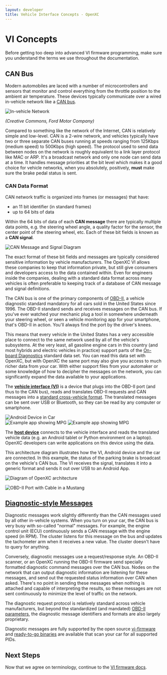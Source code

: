 ```yaml
---
layout: developer
title: Vehicle Interface Concepts - OpenXC
---
```


<div class="page-header">
<h1>VI Concepts</h1>
</div>

Before getting too deep into advanced VI firmware programming, make sure you
understand the terms we use throughout the documentation.

<h2>CAN Bus</h2>

Modern automobiles are laced with a number of microcontrollers and sensors that
monitor and control everything from the throttle position to the ambient air
temperature. These devices typically communicate over a wired in-vehicle
network like a [CAN bus][can].

![In-vehicle Network](/images/can-diagram.png)

*(Creative Commons, Ford Motor Company)*

Compared to something like the network of the Internet, CAN is relatively simple
and low-level. CAN is a 2-wire network, and vehicles typically have two or
three separate CAN buses running at speeds ranging from 125Kbps (medium speed)
to 500Kbps (high speed). The protocol used to send data between nodes on the
network is roughly equivalent to a link layer protocol like MAC or ARP. It's a
broadcast network and only one node can send data at a time. It handles message
priorities at the bit level which makes it a good choice for vehicle networks,
when you absolutely, positively, **must** make sure the brake pedal status is
sent.

<h3>CAN Data Format</h3>

CAN network traffic is organized into frames (or messages) that have:

* an 11 bit identifier (in standard frames)
* up to 64 bits of data

Within the 64 bits of data of each **CAN message** there are typically multiple
data points, e.g. the steering wheel angle, a quality factor for the sensor, the
center point of the steering wheel, etc. Each of these bit fields is known as a
**CAN signal**.

![CAN Message and Signal Diagram](/images/can-message.png)

The exact format of these bit fields and messages are typically considered
sensitive information by vehicle manufacturers. The OpenXC VI allows these
companies to keep that information private, but still give consumers and
developers access to the data contained within. Even for engineers inside the
companies, dealing with a standard data format across many vehicles is often
preferable to keeping track of a database of CAN message and signal definitions.

The CAN bus is one of the primary components of [OBD-II][obd2], a vehicle
diagnostic standard mandatory for all cars sold in the United States since 1996.
The OBD-II standard sends and receives messages on the CAN bus. If you've ever
watched your mechanic plug a tool in somewhere underneath your steering wheel,
or seen a vehicle monitoring app for your smartphone, that's OBD-II in action.
You'll always find the port by the driver's knees.

This means that every vehicle in the United States has a very accessible place
to connect to the same network used by all of the vehicle's subsystems. At the
very least, all gasoline engine cars in this country (and most hybrids and
electric vehicles in practice) support parts of the [On-board
Diagnostics](http://en.wikipedia.org/wiki/On-board_diagnostics) standard data
set. You can read this data set with OpenXC, but with OpenXC the same port may
also give you access to much richer data from your car. With either support
files from your automaker or some knowledge of how to decipher the messages on
the network, you can significantly expand the data available to your
applications.

The <a href="/vehicle-interface/index.html">**vehicle interface (VI)**</a> is a
device that plugs into the OBD-II port (and thus to the CAN bus), reads and
translates OBD-II requests and CAN messages into a [standard cross-vehicle
format](https://github.com/openxc/openxc-message-format). The translated
messages can be sent over USB or Bluetooth, so they can be read by any computer
or smartphone.

<div class="row">
    <div class="col-md-4">
        <img class="img-responsive" alt="Android Device in Car" src="/images/android-in-car.jpg"/>
    </div>
    <div class="col-md-4 stacked">
        <img class="img-responsive" alt="Example app showing MPG" src="/images/screenshots/mpg-app-1.png"/>
        <img class="img-responsive" alt="Example app showing MPG" src="/images/screenshots/mpg-app-2.png"/>
    </div>
</div>

The <a href="/host-devices/index.html">**host device**</a> connects to the
vehicle interface and reads the translated vehicle data (e.g. an Android tablet
or Python environment on a laptop). OpenXC developers can write applications on
this device using the data.

This architecture diagram illustrates how the VI, Android device and the car are
connected. In this example, the status of the parking brake is broadcast on the
vehicle's CAN bus. The VI receives the signal, translates it into a generic
format and sends it out over USB to an Android App.

<img class="img-responsive" alt="Diagram of OpenXC architecture" src="/images/openxc-architecture.jpeg" title="OpenXC Architecture Diagram"/>

![OBD-II Port with Cable in a Mustang](/images/obd-ii-cable.jpg)

<h2 id="obd">
<a href="#obd">Diagnostic-style Messages</a>
</h2>

Diagnostic messages work slightly differently than the CAN messages used by all
other in-vehicle systems. When you turn on your car, the CAN bus is very busy
with so-called "normal" messages. For example, the engine control unit (ECU)
continuously sends a CAN message with the engine speed (in RPM). The cluster
listens for this message on the bus and updates the tachometer arm when it
receives a new value. The cluster doesn't have to query for anything.

Conversely, diagnostic messages use a request/response style. An OBD-II scanner,
or an OpenXC running the OBD-II firmware send specially formatted diagnostic
command messages over the CAN bus. Nodes on the network that can output
diagnostic information are listening for these messages, and send out the
requested status information over CAN when asked. There's no point in sending
these messages when nothing is attached and capable of interpreting the results,
so these messages are not sent continuously to minimize the level of traffic on
the network.

The diagnostic request protocol is relatively standard across vehicle
manufacturers, but beyond the standardized (and mandated) [OBD-II
parameters](http://en.wikipedia.org/wiki/OBD-II_PIDs), the diagnostic message
identifiers and formats are also largely proprietary.

Diagnostic messages are fully supported by the open source
[vi-firmware](http://vi-firmware.openxcplatform.com) and [ready-to-go
binaries](/vehicle-interface/firmware.html) are available that scan your car for
all supported PIDs.

<div class="page-header">
<h2>Next Steps</h2>
</div>

Now that we agree on terminology, continue to the [VI firmware
docs](http://vi-firmware.openxcplatform.com).

[can]: http://en.wikipedia.org/wiki/CAN_bus
[obd2]: http://en.wikipedia.org/wiki/On-board_diagnostics
